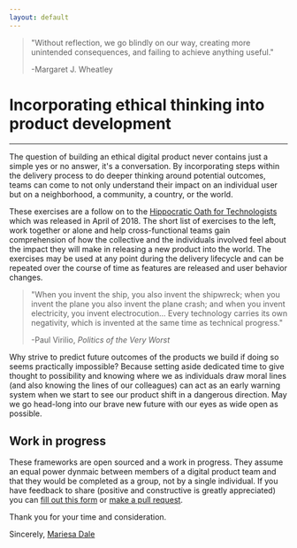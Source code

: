 ```yaml
---
layout: default
---
```


>
>"Without reflection, we go blindly on our way, creating more unintended consequences, and failing to achieve anything useful."
>
> -Margaret J. Wheatley



# Incorporating ethical thinking into product development

* * *

The question of building an ethical digital product never contains just a simple yes or no answer, it's a conversation. By incorporating steps within the delivery process to do deeper thinking around potential outcomes, teams can come to not only understand their impact on an individual user but on a neighborhood, a community, a country, or the world.

These exercises are a follow on to the [Hippocratic Oath for Technologists](https://mkdale.github.io/techoath/) which was released in April of 2018. The short list of exercises to the left, work together or alone and help cross-functional teams gain comprehension of how the collective and the individuals involved feel about the impact they will make in releasing a new product into the world. The exercises may be used at any point during the delivery lifecycle and can be repeated over the course of time as features are released and user behavior changes.

>
>"When you invent the ship, you also invent the shipwreck; when you invent the plane you also invent the plane crash; and when you invent electricity, you invent electrocution... Every technology carries its own negativity, which is invented at the same time as technical progress."
>
> -Paul Virilio, _Politics of the Very Worst_

Why strive to predict future outcomes of the products we build if doing so seems practically impossible? Because setting aside dedicated time to give thought to possibility and knowing where we as individuals draw moral lines (and also knowing the lines of our colleagues) can act as an early warning system when we start to see our product shift in a dangerous direction. May we go head-long into our brave new future with our eyes as wide open as possible.

## Work in progress

These frameworks are open sourced and a work in progress. They assume an equal power dynmaic between members of a digital product team and that they would be completed as a group, not by a single individual. If you have feedback to share (positive and constructive is greatly appreciated) you can [fill out this form](https://goo.gl/forms/1nywgV1Piv6uwO9L2) or [make a pull request](https://github.com/MKDale/ethics-frameworks). 

Thank you for your time and consideration.

Sincerely, 
[Mariesa Dale](http://mariesa.me)





